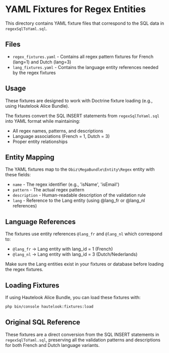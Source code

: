 # YAML Fixtures for Regex Entities

This directory contains YAML fixture files that correspond to the SQL data in `regexSqlToYaml.sql`.

## Files

- `regex_fixtures.yaml` - Contains all regex pattern fixtures for French (lang=1) and Dutch (lang=3)
- `lang_fixtures.yaml` - Contains the language entity references needed by the regex fixtures

## Usage

These fixtures are designed to work with Doctrine fixture loading (e.g., using Hautelook Alice Bundle).

The fixtures convert the SQL INSERT statements from `regexSqlToYaml.sql` into YAML format while maintaining:
- All regex names, patterns, and descriptions
- Language associations (French = 1, Dutch = 3)
- Proper entity relationships

## Entity Mapping

The YAML fixtures map to the `Obiz\MegaBundle\Entity\Regex` entity with these fields:
- `name` - The regex identifier (e.g., 'isName', 'isEmail')
- `pattern` - The actual regex pattern 
- `description` - Human-readable description of the validation rule
- `lang` - Reference to the Lang entity (using @lang_fr or @lang_nl references)

## Language References

The fixtures use entity references `@lang_fr` and `@lang_nl` which correspond to:
- `@lang_fr` -> Lang entity with lang_id = 1 (French)
- `@lang_nl` -> Lang entity with lang_id = 3 (Dutch/Nederlands)

Make sure the Lang entities exist in your fixtures or database before loading the regex fixtures.

## Loading Fixtures

If using Hautelook Alice Bundle, you can load these fixtures with:
```bash
php bin/console hautelook:fixtures:load
```

## Original SQL Reference

These fixtures are a direct conversion from the SQL INSERT statements in `regexSqlToYaml.sql`, preserving all the validation patterns and descriptions for both French and Dutch language variants.